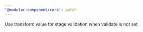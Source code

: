 ```yaml
---
'@modular-component/core': patch
---
```


Use transform value for stage validation when validate is not set
